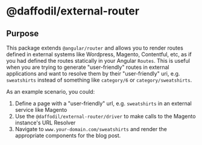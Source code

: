 # @daffodil/external-router

## Purpose
This package extends `@angular/router` and allows you to render routes defined in external systems like Wordpress, Magento, Contentful, etc, as if you had defined the routes statically in your Angular `Routes`. This is useful when you are trying to generate "user-friendly" routes in external applications and want to resolve them by their "user-friendly" uri, e.g. `sweatshirts` instead of something like `category/6` or `category/sweatshirts`.

As an example scenario, you could:

1. Define a page with a "user-friendly" url, e.g. `sweatshirts` in an external service like Magento
2. Use the `@daffodil/external-router/driver` to make calls to the Magento instance's URL Resolver
3. Navigate to `www.your-domain.com/sweatshirts` and render the appropriate components for the blog post.
